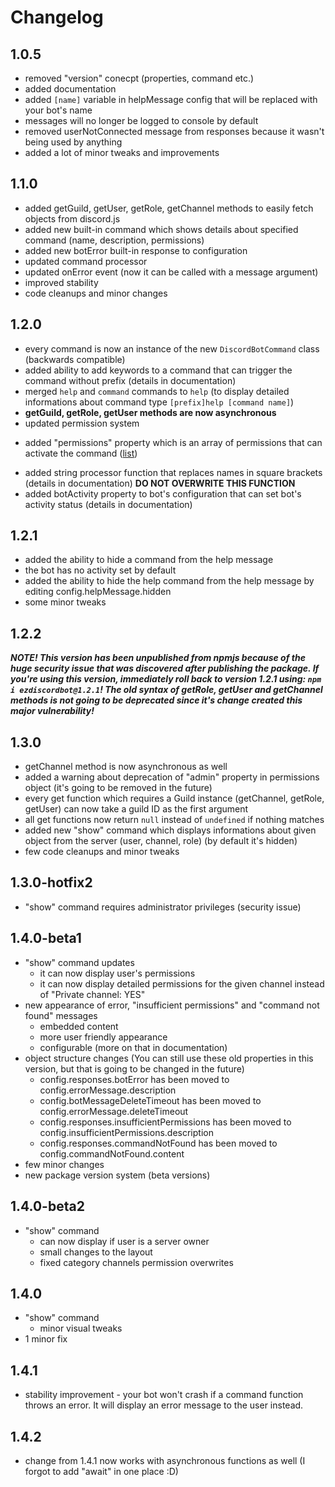 # Changelog

## 1.0.5
- removed "version" conecpt (properties, command etc.)
- added documentation
- added `[name]` variable in helpMessage config that will be replaced with your bot's name
- messages will no longer be logged to console by default
- removed userNotConnected message from responses because it wasn't being used by anything
- added a lot of minor tweaks and improvements
## 1.1.0
- added getGuild, getUser, getRole, getChannel methods to easily fetch objects from discord.js
- added new built-in command which shows details about specified command (name, description, permissions)
- added new botError built-in response to configuration
- updated command processor
- updated onError event (now it can be called with a message argument)
- improved stability
- code cleanups and minor changes
## 1.2.0
- every command is now an instance of the new `DiscordBotCommand` class (backwards compatible)
- added ability to add keywords to a command that can trigger the command without prefix (details in documentation)
- merged `help` and `command` commands to `help` (to display detailed informations about command type `[prefix]help [command name]`)
- **getGuild, getRole, getUser methods are now asynchronous**
- updated permission system
+ added "permissions" property which is an array of permissions that can activate the command ([list](https://discord.js.org/#/docs/main/stable/class/Permissions?scrollTo=s-FLAGS))
- added string processor function that replaces names in square brackets (details in documentation) **DO NOT OVERWRITE THIS FUNCTION**
- added botActivity property to bot's configuration that can set bot's activity status (details in documentation)
## 1.2.1
- added the ability to hide a command from the help message
- the bot has no activity set by default
- added the ability to hide the help command from the help message by editing config.helpMessage.hidden
- some minor tweaks
## 1.2.2
***NOTE! This version has been unpublished from npmjs because of the huge security issue that was discovered after publishing the package. If you're using this version, immediately roll back to version 1.2.1 using: `npm i ezdiscordbot@1.2.1`! The old syntax of getRole, getUser and getChannel methods is not going to be deprecated since it's change created this major vulnerability!***
## 1.3.0
- getChannel method is now asynchronous as well
- added a warning about deprecation of "admin" property in permissions object (it's going to be removed in the future)
- every get function which requires a Guild instance (getChannel, getRole, getUser) can now take a guild ID as the first argument
- all get functions now return `null` instead of `undefined` if nothing matches
- added new "show" command which displays informations about given object from the server (user, channel, role) (by default it's hidden)
- few code cleanups and minor tweaks
## 1.3.0-hotfix2
- "show" command requires administrator privileges (security issue)
## 1.4.0-beta1
- "show" command updates
    + it can now display user's permissions
    + it can now display detailed permissions for the given channel instead of "Private channel: YES"
- new appearance of error, "insufficient permissions" and "command not found" messages
    + embedded content
    + more user friendly appearance
    + configurable (more on that in documentation)
- object structure changes (You can still use these old properties in this version, but that is going to be changed in the future)
    + config.responses.botError has been moved to config.errorMessage.description 
    + config.botMessageDeleteTimeout has been moved to config.errorMessage.deleteTimeout
    + config.responses.insufficientPermissions has been moved to config.insufficientPermissions.description
    + config.responses.commandNotFound has been moved to config.commandNotFound.content
- few minor changes
- new package version system (beta versions)
## 1.4.0-beta2
- "show" command
    + can now display if user is a server owner
    + small changes to the layout
    + fixed category channels permission overwrites
## 1.4.0
- "show" command
    + minor visual tweaks
- 1 minor fix
## 1.4.1
- stability improvement - your bot won't crash if a command function throws an error. It will display an error message to the user instead.
## 1.4.2
- change from 1.4.1 now works with asynchronous functions as well (I forgot to add "await" in one place :D)